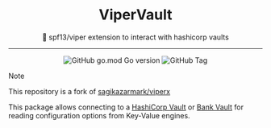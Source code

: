 <div align="center">
<h1>ViperVault</h1>
<p>🔐 spf13/viper extension to interact with hashicorp vaults</p>
<hr/>
<img alt="GitHub go.mod Go version" src="https://img.shields.io/github/go-mod/go-version/dr4hcu5-jan/viper-vault?style=for-the-badge">
<img alt="GitHub Tag" src="https://img.shields.io/github/v/tag/dr4hcu5-jan/viper-vault?sort=semver&style=for-the-badge&label=Current%20Version">
</div>

> [!NOTE]
> This repository is a fork of [sagikazarmark/viperx]
>
> [sagikazarmark/viperx]: https://github.com/sagikazarmark/viperx

This package allows connecting to a [HashiCorp Vault] or [Bank Vault] for
reading configuration options from Key-Value engines.

[HashiCorp Vault]: https://github.com/hashicorp/vault
[Bank Vault]: https://github.com/bank-vaults/bank-vaults
